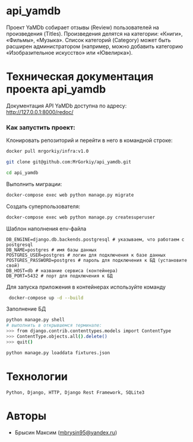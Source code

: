 # api_yamdb

Проект YaMDb собирает отзывы (Review) пользователей на произведения (Titles). Произведения делятся на категории: «Книги», «Фильмы», «Музыка». Список категорий (Category) может быть расширен администратором (например, можно добавить категорию «Изобразительное искусство» или «Ювелирка»).

# Техническая документация проекта api_yamdb
Документация API YaMDb доступна по адресу: http://127.0.0.1:8000/redoc/


### Как запустить проект:

Клонировать репозиторий и перейти в него в командной строке:
```bash
docker pull mrgorkiy/infra:v1.0
```
```bash
git clone git@github.com:MrGorkiy/api_yamdb.git

cd api_yamdb
```

Выполнить миграции:

```bash
docker-compose exec web python manage.py migrate
```

Создать суперпользователя:

```bash
docker-compose exec web python manage.py createsuperuser
```

Шаблон наполнения env-файла
```
DB_ENGINE=django.db.backends.postgresql # указываем, что работаем с postgresql
DB_NAME=postgres # имя базы данных
POSTGRES_USER=postgres # логин для подключения к базе данных
POSTGRES_PASSWORD=postgres # пароль для подключения к БД (установите свой)
DB_HOST=db # название сервиса (контейнера)
DB_PORT=5432 # порт для подключения к БД 
```

Для запуска приложения в контейнерах используйте команду
```bash
 docker-compose up -d --build

```

Заполнение БД
```bash
python manage.py shell  
# выполнить в открывшемся терминале:
>>> from django.contrib.contenttypes.models import ContentType
>>> ContentType.objects.all().delete()
>>> quit()

python manage.py loaddata fixtures.json
```

# Технологии
```
Python, Django, HTTP, Django Rest Framework, SQLite3
```

# Авторы

- Брысин Максим (mbrysin95@yandex.ru)